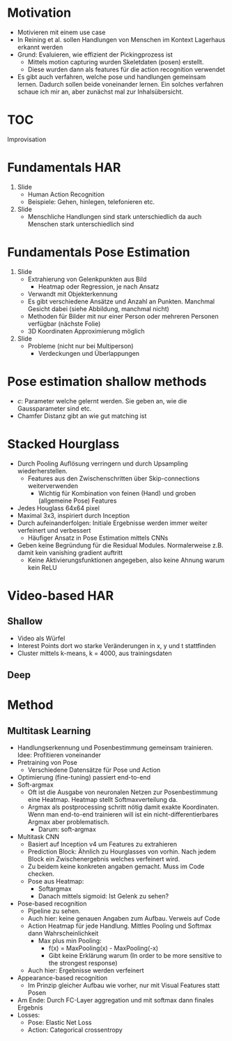 # Motivation
- Motivieren mit einem use case
- In Reining et al. sollen Handlungen von Menschen im Kontext Lagerhaus erkannt werden
- Grund: Evaluieren, wie effizient der Pickingprozess ist
    - Mittels motion capturing wurden Skeletdaten (posen) erstellt.
    - Diese wurden dann als features für die action recognition verwendet
- Es gibt auch verfahren, welche pose und handlungen gemeinsam lernen. Dadurch sollen beide voneinander lernen. Ein solches verfahren schaue ich mir an, aber zunächst mal zur Inhalsübersicht.

# TOC
Improvisation

# Fundamentals HAR
1. Slide
    - Human Action Recognition
    - Beispiele: Gehen, hinlegen, telefonieren etc.
2. Slide
    - Menschliche Handlungen sind stark unterschiedlich da auch Menschen stark unterschiedlich sind

# Fundamentals Pose Estimation
1. Slide
    - Extrahierung von Gelenkpunkten aus Bild
        - Heatmap oder Regression, je nach Ansatz
    - Verwandt mit Objekterkennung
    - Es gibt verschiedene Ansätze und Anzahl an Punkten. Manchmal Gesicht dabei (siehe Abbildung, manchmal nicht)
    - Methoden für Bilder mit nur einer Person oder mehreren Personen verfügbar (nächste Folie)
    - 3D Koordinaten Approximierung möglich
2. Slide
    - Probleme (nicht nur bei Multiperson)
        - Verdeckungen und Überlappungen

# Pose estimation shallow methods
- $c$: Parameter welche gelernt werden. Sie geben an, wie die Gaussparameter sind etc.
- Chamfer Distanz gibt an wie gut matching ist

# Stacked Hourglass
- Durch Pooling Auflösung verringern und durch Upsampling wiederherstellen.
    - Features aus den Zwischenschritten über Skip-connections weiterverwenden
        - Wichtig für Kombination von feinen (Hand) und groben (allgemeine Pose) Features
- Jedes Houglass 64x64 pixel
- Maximal 3x3, inspiriert durch Inception
- Durch aufeinanderfolgen: Initiale Ergebnisse werden immer weiter verfeinert und verbessert
    - Häufiger Ansatz in Pose Estimation mittels CNNs
- Geben keine Begründung für die Residual Modules. Normalerweise z.B. damit kein vanishing gradient auftritt
    - Keine Aktivierungsfunktionen angegeben, also keine Ahnung warum kein ReLU

# Video-based HAR
## Shallow
- Video als Würfel
- Interest Points dort wo starke Veränderungen in x, y und t stattfinden
- Cluster mittels k-means, k = 4000, aus trainingsdaten

## Deep

# Method
## Multitask Learning
- Handlungserkennung und Posenbestimmung gemeinsam trainieren. Idee: Profitieren voneinander
- Pretraining von Pose
    - Verschiedene Datensätze für Pose und Action
- Optimierung (fine-tuning) passiert end-to-end
- Soft-argmax
    - Oft ist die Ausgabe von neuronalen Netzen zur Posenbestimmung eine Heatmap. Heatmap stellt Softmaxverteilung da.
    - Argmax als postprocessing schritt nötig damit exakte Koordinaten. Wenn man end-to-end trainieren will ist ein nicht-differentierbares Argmax aber problematisch.
        - Darum: soft-argmax
- Multitask CNN
    - Basiert auf Inception v4 um Features zu extrahieren
    - Prediction Block: Ähnlich zu Hourglasses von vorhin. Nach jedem Block ein Zwischenergebnis welches verfeinert wird.
    - Zu beidem keine konkreten angaben gemacht. Muss im Code checken.
    - Pose aus Heatmap:
        - Softargmax
        - Danach mittels sigmoid: Ist Gelenk zu sehen?
- Pose-based recognition
    - Pipeline zu sehen.
    - Auch hier: keine genauen Angaben zum Aufbau. Verweis auf Code
    - Action Heatmap für jede Handlung. Mittles Pooling und Softmax dann Wahrscheinlichkeit
        - Max plus min Pooling:
            - f(x) = MaxPooling(x) - MaxPooling(-x)
            - Gibt keine Erklärung warum (In order to be more sensitive to the strongest response)
    - Auch hier: Ergebnisse werden verfeinert
- Appearance-based recognition
    - Im Prinzip gleicher Aufbau wie vorher, nur mit Visual Features statt Posen
- Am Ende: Durch FC-Layer aggregation und mit softmax dann finales Ergebnis
- Losses:
    - Pose: Elastic Net Loss
    - Action: Categorical crossentropy

